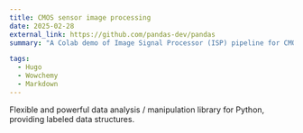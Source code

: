 ```yaml
---
title: CMOS sensor image processing
date: 2025-02-28
external_link: https://github.com/pandas-dev/pandas
summary: "A Colab demo of Image Signal Processor (ISP) pipeline for CMOS sensor"

tags:
  - Hugo
  - Wowchemy
  - Markdown
---
```


Flexible and powerful data analysis / manipulation library for Python, providing labeled data structures.

<!--more-->
